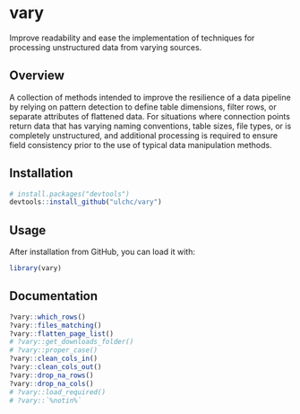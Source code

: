 
<!-- README.md is generated from README.Rmd. Please edit that file -->

# vary

Improve readability and ease the implementation of techniques for
processing unstructured data from varying sources.

## Overview

A collection of methods intended to improve the resilience of a data
pipeline by relying on pattern detection to define table dimensions,
filter rows, or separate attributes of flattened data. For situations
where connection points return data that has varying naming conventions,
table sizes, file types, or is completely unstructured, and additional
processing is required to ensure field consistency prior to the use of
typical data manipulation methods.

## Installation

``` r
# install.packages("devtools")
devtools::install_github("ulchc/vary")
```

## Usage

After installation from GitHub, you can load it with:

``` r
library(vary)
```

## Documentation

``` r
?vary::which_rows()
?vary::files_matching()
?vary::flatten_page_list()
# ?vary::get_downloads_folder()
# ?vary::proper_case()
?vary::clean_cols_in()
?vary::clean_cols_out()
?vary::drop_na_rows()
?vary::drop_na_cols()
# ?vary::load_required()
# ?vary::`%notin%`
```
